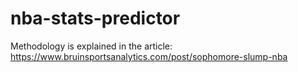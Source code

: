 # nba-stats-predictor
Methodology is explained in the article: https://www.bruinsportsanalytics.com/post/sophomore-slump-nba
